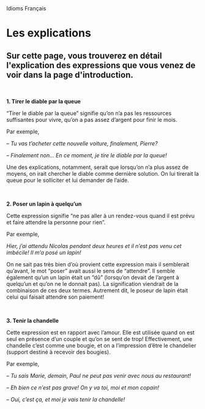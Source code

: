 
<head>
 Idioms Français 
</head>

<body>

<h1>Les explications</h1>
<h2>Sur cette page, vous trouverez en détail l'explication des expressions que vous venez de voir dans la page d'introduction.</h2>
 <br>
  <p><b>1. Tirer le diable par la queue</b></p>
  <p>“Tirer le diable par la queue” signifie qu’on n’a pas les ressources suffisantes pour vivre, qu’on a pas assez d’argent pour finir le mois.</p>
  <p>Par exemple,</p>
  <i><p> – Tu vas t’acheter cette nouvelle voiture, finalement, Pierre? </p>
  <p> – Finalement non… En ce moment, je tire le diable par la queue!</p></i>
  <p>Une des explications, notamment, serait que lorsqu’on n’a plus assez de moyens, on irait chercher le diable comme dernière solution. On lui tirerait la queue pour le solliciter et lui demander de l’aide.</p>
 <br>
 <p><b>2. Poser un lapin à quelqu’un</b></p>
  <p>Cette expression signifie “ne pas aller à un rendez-vous quand il est prévu et faire attendre la personne pour rien”.</p>
  <p>Par exemple,</p>
  <p><i>Hier, j’ai attendu Nicolas pendant deux heures et il n’est pas venu cet imbécile! Il m’a posé un lapin! </i></p>
  <p>On ne sait pas très bien d’où provient cette expression mais il semblerait qu’avant, le mot “poser” avait aussi le sens de “attendre”. Il semble également qu’un un lapin était un “dû” (lorsqu’on devait de l’argent à quelqu’un et qu’on ne le donnait pas). La signification viendrait de la combinaison de ces deux termes. Autrement dit, le poseur de lapin était celui qui faisait attendre son paiement!</p>
 <br>
  <p><b>3. Tenir la chandelle</b></p>
  <p>Cette expression est en rapport avec l’amour. Elle est utilisée quand on est seul en présence d’un couple et qu’on se sent de trop!
Effectivement, une chandelle c’est comme une bougie, et on a l’impression d’être le chandelier (support destiné à recevoir des bougies).</p>
  <p>Par exemple,</p>
  <i><p> – Tu sais Marie, demain, Paul ne peut pas venir avec nous au restaurant!
  <p> – Eh bien ce n’est pas grave! On y va toi, moi et mon copain!</p>
  <p> – Oui, c’est ça, et moi je vais tenir la chandelle! </p></i>
